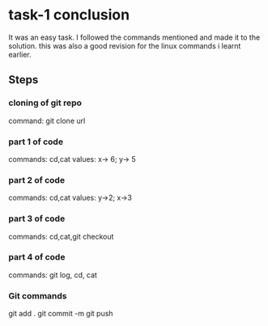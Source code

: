 # task-1 conclusion
It was an easy task. I followed the commands mentioned and made it to the solution. this was also a good revision for the linux commands i learnt earlier.

## Steps
### cloning of git repo
command: git clone url
### part 1 of code
commands: cd,cat
values: x-> 6; y-> 5
### part 2 of code
commands: cd,cat
values: y->2; x->3
### part 3 of code
commands: cd,cat,git checkout
### part 4 of code
commands: git log, cd, cat

### Git commands
git add .
git commit -m
git push


